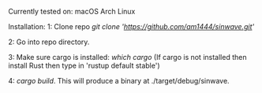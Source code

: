 Currently tested on:
macOS
Arch Linux

Installation:
1: Clone repo _git clone 'https://github.com/am1444/sinwave.git'_

2: Go into repo directory.

3: Make sure cargo is installed: _which cargo_ (If cargo is not installed then install Rust then type in 'rustup default stable')

4: _cargo build_. This will produce a binary at ./target/debug/sinwave.
